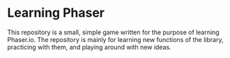 # Learning Phaser

This repository is a small, simple game written for the purpose of learning Phaser.io. The repository is mainly for learning new functions of the library, practicing with them, and playing around with new ideas.